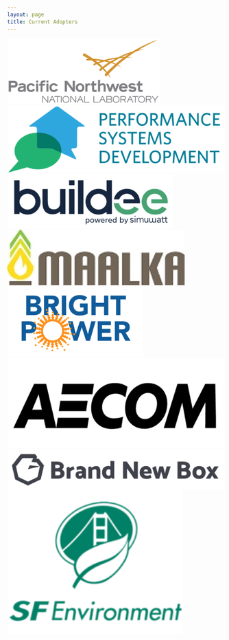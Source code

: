```yaml
---
layout: page
title: Current Adopters
---
```


<div class="row">
	<div class="col"><a class="image" href="https://www.pnnl.gov/" target="_blank"><img src="./resources/img/pnnl.png"></a></div>
	<div class="col"><a class="image" href="http://psdconsulting.com/" target="_blank"><img src="./resources/img/psd.png"></a></div>
</div>
<div class="row">
	<div class="col"><a class="image" href="https://buildee.com/" target="_blank"><img src="./resources/img/buildee.png"></a></div>
	<div class="col"><a class="image" href="https://www.maalka.com/" target="_blank"><img src="./resources/img/maalka.png"></a></div>
	
</div>
<div class="row">
	<div class="col"><a class="image" href="https://brightpower.com" target="_blank"><img src="./resources/img/bright_power.png"></a></div>
	<div class="col"><a class="image" href="https://www.aecom.com/" target="_blank"><img src="./resources/img/aecom.png"></a></div>

</div>
<div class="row">
	<div class="col"><a class="image" href="https://brandnewbox.com" target="_blank"><img src="./resources/img/brand_new_box.png"></a></div>
	<div class="col"><a class="image" href="https://sfenvironment.org/" target="_blank"><img src="./resources/img/sf_environment.png"></a></div>
</div>